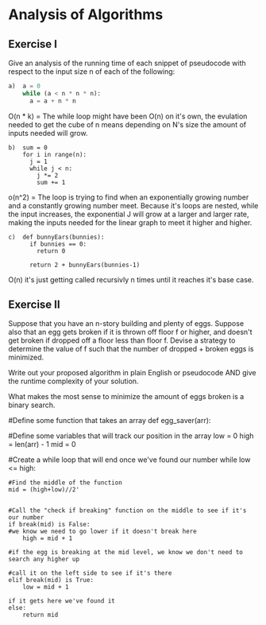 # Analysis of Algorithms

## Exercise I

Give an analysis of the running time of each snippet of
pseudocode with respect to the input size n of each of the following:

```python
a)  a = 0
    while (a < n * n * n):
      a = a + n * n
```
O(n * k) = The while loop might have been O(n) on it's own, the evulation needed to get the cube of n means depending on N's size the amount of inputs needed will grow. 


```
b)  sum = 0
    for i in range(n):
      j = 1
      while j < n:
        j *= 2
        sum += 1
```
o(n^2) = The loop is trying to find when an exponentially growing number and a constantly growing number meet. Because it's loops are nested, while the input increases, the exponential J will grow at a larger and larger rate, making the inputs needed for the linear graph to meet it higher and higher. 

```
c)  def bunnyEars(bunnies):
      if bunnies == 0:
        return 0

      return 2 + bunnyEars(bunnies-1)
```
O(n) it's just getting called recursivly n times until it reaches it's base case.


## Exercise II

Suppose that you have an n-story building and plenty of eggs. Suppose also that an egg gets broken if it is thrown off floor f or higher, and doesn't get broken if dropped off a floor less than floor f. Devise a strategy to determine the value of f such that the number of dropped + broken eggs is minimized.

Write out your proposed algorithm in plain English or pseudocode AND give the runtime complexity of your solution.

What makes the most sense to minimize the amount of eggs broken is a binary search. 

#Define some function that takes an array
def egg_saver(arr): 

#Define some variables that will track our position in the array
low = 0
high = len(arr) - 1
mid = 0

#Create a while loop that will end once we've found our number
while low <= high:

    #Find the middle of the function
    mid = (high+low)//2'


    #Call the "check if breaking" function on the middle to see if it's our number
    if break(mid) is False:
    #we know we need to go lower if it doesn't break here
        high = mid + 1

    #if the egg is breaking at the mid level, we know we don't need to search any higher up

    #call it on the left side to see if it's there    
    elif break(mid) is True:
        low = mid + 1
    
    if it gets here we've found it
    else:
        return mid
    
